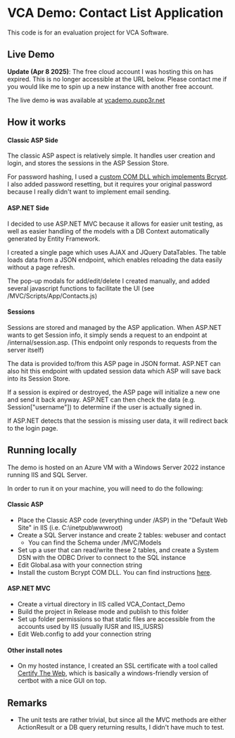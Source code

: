 # VCA Demo: Contact List Application

This code is for an evaluation project for VCA Software.

## Live Demo

**Update (Apr 8 2025)**: The free cloud account I was hosting this on has expired. This is no longer accessible at the URL below. Please contact me if you would like me to spin up a new instance with another free account.

The live demo ~~is~~ was available at [vcademo.pupp3r.net](https://vcademo.pupp3r.net)


## How it works
#### Classic ASP Side
The classic ASP aspect is relatively simple. It handles user creation and login, and stores the sessions in the ASP Session Store.

For password hashing, I used a [custom COM DLL which implements Bcrypt](https://github.com/as08/ClassicASP.Bcrypt). I also added password resetting, but it requires your original password because I really didn't want to implement email sending.

#### ASP.NET Side
I decided to use ASP.NET MVC because it allows for easier unit testing, as well as easier handling of the models with a DB Context automatically generated by Entity Framework.

I created a single page which uses AJAX and JQuery DataTables. The table loads data from a JSON endpoint, which enables reloading the data easily without a page refresh.

The pop-up modals for add/edit/delete I created manually, and added several javascript functions to facilitate the UI (see /MVC/Scripts/App/Contacts.js)

#### Sessions
Sessions are stored and managed by the ASP application. When ASP.NET wants to get Session info, it simply sends a request to an endpoint at /internal/session.asp. (This endpoint only responds to requests from the server itself)

The data is provided to/from this ASP page in JSON format. ASP.NET can also hit this endpoint with updated session data which ASP will save back into its Session Store.

If a session is expired or destroyed, the ASP page will initialize a new one and send it back anyway. ASP.NET can then check the data (e.g. Session["username"]) to determine if the user is actually signed in.

If ASP.NET detects that the session is missing user data, it will redirect back to the login page.

## Running locally

The demo is hosted on an Azure VM with a Windows Server 2022 instance running IIS and SQL Server.

In order to run it on your machine, you will need to do the following:
#### Classic ASP
- Place the Classic ASP code (everything under /ASP) in the "Default Web Site" in IIS (i.e. C:\inetpub\wwwroot)
- Create a SQL Server instance and create 2 tables: webuser and contact
    - You can find the Schema under /MVC/Models
- Set up a user that can read/write these 2 tables, and create a System DSN with the ODBC Driver to connect to the SQL instance
- Edit Global.asa with your connection string
- Install the custom Bcrypt COM DLL. You can find instructions [here](https://github.com/as08/ClassicASP.PasswordHashing).

#### ASP.NET MVC
- Create a virtual directory in IIS called VCA_Contact_Demo
- Build the project in Release mode and publish to this folder
- Set up folder permissions so that static files are accessible from the accounts used by IIS (usually IUSR and IIS_IUSRS)
- Edit Web.config to add your connection string

#### Other install notes
- On my hosted instance, I created an SSL certificate with a tool called [Certify The Web](https://certifytheweb.com/), which is basically a windows-friendly version of certbot with a nice GUI on top.


## Remarks
- The unit tests are rather trivial, but since all the MVC methods are either ActionResult or a DB query returning results, I didn't have much to test.

